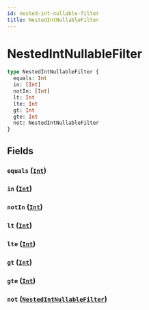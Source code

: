 ```yaml
---
id: nested-int-nullable-filter
title: NestedIntNullableFilter
---
```


 # NestedIntNullableFilter





```graphql
type NestedIntNullableFilter {
  equals: Int
  in: [Int]
  notIn: [Int]
  lt: Int
  lte: Int
  gt: Int
  gte: Int
  not: NestedIntNullableFilter
}
```


## Fields

### `equals` ([`Int`](/scalars/int))




### `in` ([`Int`](/scalars/int))




### `notIn` ([`Int`](/scalars/int))




### `lt` ([`Int`](/scalars/int))




### `lte` ([`Int`](/scalars/int))




### `gt` ([`Int`](/scalars/int))




### `gte` ([`Int`](/scalars/int))




### `not` ([`NestedIntNullableFilter`](/inputs/nested-int-nullable-filter))






